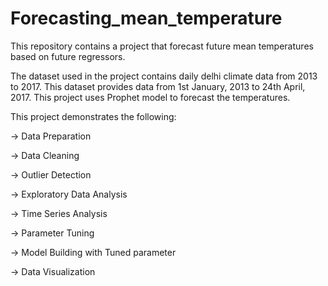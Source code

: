 # Forecasting_mean_temperature
This repository contains a project that forecast future mean temperatures based on future regressors.

The dataset used in the project contains daily delhi climate data from 2013 to 2017. This dataset provides data from 1st January, 2013 to 24th April, 2017.
This project uses Prophet model to forecast the temperatures.

This project demonstrates the following:

-> Data Preparation

-> Data Cleaning

-> Outlier Detection

-> Exploratory Data Analysis

-> Time Series Analysis

-> Parameter Tuning

-> Model Building with Tuned parameter

-> Data Visualization
